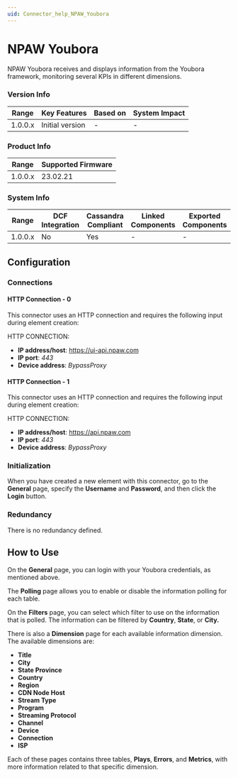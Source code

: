 ```yaml
---
uid: Connector_help_NPAW_Youbora
---
```


# NPAW Youbora

NPAW Youbora receives and displays information from the Youbora framework, monitoring several KPIs in different dimensions.

### Version Info

| **Range** | **Key Features** | **Based on** | **System Impact** |
|-----------|------------------|--------------|-------------------|
| 1.0.0.x   | Initial version  | \-           | \-                |

### Product Info

| Range     | Supported Firmware     |
|-----------|------------------------|
| 1.0.0.x   | 23.02.21               |

### System Info

| Range     | DCF Integration     | Cassandra Compliant     | Linked Components     | Exported Components     |
|-----------|---------------------|-------------------------|-----------------------|-------------------------|
| 1.0.0.x   | No                  | Yes                     | \-                    | \-                      |

## Configuration

### Connections

#### HTTP Connection - 0

This connector uses an HTTP connection and requires the following input during element creation:

HTTP CONNECTION:

- **IP address/host**: https://ui-api.npaw.com
- **IP port**: *443*
- **Device address**: *BypassProxy*

#### HTTP Connection - 1

This connector uses an HTTP connection and requires the following input during element creation:

HTTP CONNECTION:

- **IP address/host**: https://api.npaw.com
- **IP port**: *443*
- **Device address**: *BypassProxy*

### Initialization

When you have created a new element with this connector, go to the **General** page, specify the **Username** and **Password**, and then click the **Login** button.

### Redundancy

There is no redundancy defined.

## How to Use

On the **General** page, you can login with your Youbora credentials, as mentioned above.

The **Polling** page allows you to enable or disable the information polling for each table.

On the **Filters** page, you can select which filter to use on the information that is polled. The information can be filtered by **Country**, **State**, or **City.**

There is also a **Dimension** page for each available information dimension. The available dimensions are:

- **Title**
- **City**
- **State Province**
- **Country**
- **Region**
- **CDN Node Host**
- **Stream Type**
- **Program**
- **Streaming Protocol**
- **Channel**
- **Device**
- **Connection**
- **ISP**

Each of these pages contains three tables, **Plays**, **Errors**, and **Metrics**, with more information related to that specific dimension.
